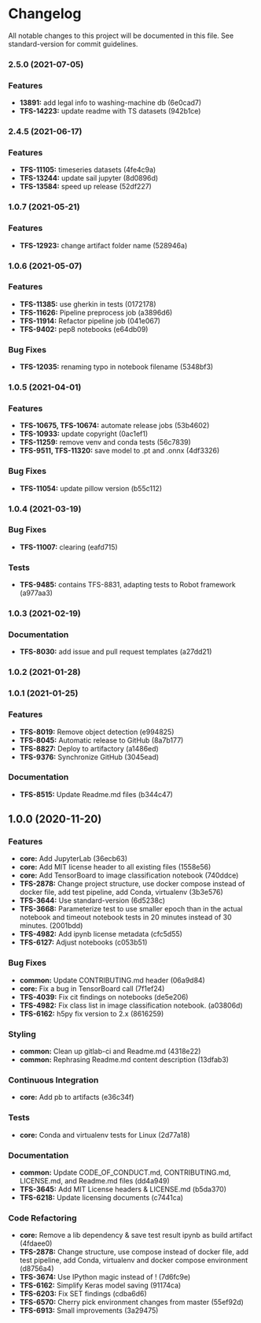# Changelog

All notable changes to this project will be documented in this file. See standard-version for commit guidelines.

### 2.5.0 (2021-07-05)


### Features

* **13891:** add legal info to washing-machine db (6e0cad7)
* **TFS-14223:** update readme with TS datasets (942b1ce)

### 2.4.5 (2021-06-17)


### Features

* **TFS-11105:** timeseries datasets (4fe4c9a)
* **TFS-13244:** update sail jupyter (8d0896d)
* **TFS-13584:** speed up release (52df227)

### 1.0.7 (2021-05-21)


### Features

* **TFS-12923:** change artifact folder name (528946a)

### 1.0.6 (2021-05-07)


### Features

* **TFS-11385:** use gherkin in tests (0172178)
* **TFS-11626:** Pipeline preprocess job (a3896d6)
* **TFS-11914:** Refactor pipeline job (041e067)
* **TFS-9402:** pep8 notebooks (e64db09)


### Bug Fixes

* **TFS-12035:** renaming typo in notebook filename (5348bf3)

### 1.0.5 (2021-04-01)


### Features

* **TFS-10675, TFS-10674:** automate release jobs (53b4602)
* **TFS-10933:** update copyright (0ac1ef1)
* **TFS-11259:** remove venv and conda tests (56c7839)
* **TFS-9511, TFS-11320:** save model to .pt and .onnx (4df3326)


### Bug Fixes

* **TFS-11054:** update pillow version (b55c112)

### 1.0.4 (2021-03-19)


### Bug Fixes

* **TFS-11007:** clearing (eafd715)


### Tests

* **TFS-9485:** contains TFS-8831, adapting tests to Robot framework (a977aa3)

### 1.0.3 (2021-02-19)


### Documentation

* **TFS-8030:** add issue and pull request templates (a27dd21)

### 1.0.2 (2021-01-28)

### 1.0.1 (2021-01-25)


### Features

* **TFS-8019:** Remove object detection (e994825)
* **TFS-8045:** Automatic release to GitHub (8a7b177)
* **TFS-8827:** Deploy to artifactory (a1486ed)
* **TFS-9376:** Synchronize GitHub (3045ead)


### Documentation

* **TFS-8515:** Update Readme.md files (b344c47)

## 1.0.0 (2020-11-20)


### Features

* **core:** Add JupyterLab (36ecb63)
* **core:** Add MIT license header to all existing files (1558e56)
* **core:** Add TensorBoard to image classification notebook (740ddce)
* **TFS-2878:** Change project structure, use docker compose instead of docker file, add test pipeline, add Conda, virtualenv (3b3e576)
* **TFS-3644:** Use standard-version (6d5238c)
* **TFS-3668:** Parameterize test to use smaller epoch than in the actual notebook and timeout notebook tests in 20 minutes instead of 30 minutes. (2001bdd)
* **TFS-4982:** Add ipynb license metadata (cfc5d55)
* **TFS-6127:** Adjust notebooks (c053b51)


### Bug Fixes

* **common:** Update CONTRIBUTING.md header (06a9d84)
* **core:** Fix a bug in TensorBoard call (7f1ef24)
* **TFS-4039:** Fix cit findings on notebooks (de5e206)
* **TFS-4982:** Fix class list in image classification notebook. (a03806d)
* **TFS-6162:** h5py fix version to 2.x (8616259)


### Styling

* **common:** Clean up gitlab-ci and Readme.md (4318e22)
* **common:** Rephrasing Readme.md content description (13dfab3)


### Continuous Integration

* **core:** Add pb to artifacts (e36c34f)


### Tests

* **core:** Conda and virtualenv tests for Linux (2d77a18)


### Documentation

* **common:** Update CODE_OF_CONDUCT.md, CONTRIBUTING.md, LICENSE.md, and Readme.md files (dd4a949)
* **TFS-3645:** Add MIT License headers & LICENSE.md (b5da370)
* **TFS-6218:** Update licensing documents (c7441ca)


### Code Refactoring

* **core:** Remove a lib dependency & save test result ipynb as build artifact (4fdaee0)
* **TFS-2878:** Change structure, use compose instead of docker file, add test pipeline, add Conda, virtualenv and docker compose environment (d8756a4)
* **TFS-3674:** Use IPython magic instead of ! (7d6fc9e)
* **TFS-6162:** Simplify Keras model saving (91174ca)
* **TFS-6203:** Fix SET findings (cdba6d6)
* **TFS-6570:** Cherry pick environment changes from master (55ef92d)
* **TFS-6913:** Small improvements (3a29475)

